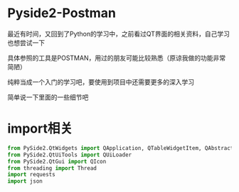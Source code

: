 # Pyside2-Postman
最近有时间，又回到了Python的学习中，之前看过QT界面的相关资料，自己学习也想尝试一下

具体参照的工具是POSTMAN，用过的朋友可能比较熟悉（原谅我做的功能非常简陋）

纯粹当成一个入门的学习吧，要使用到项目中还需要更多的深入学习

简单说一下里面的一些细节吧

# import相关
```python
from PySide2.QtWidgets import QApplication, QTableWidgetItem, QAbstractItemView
from PySide2.QtUiTools import QUiLoader
from PySide2.QtGui import QIcon
from threading import Thread
import requests
import json
```
